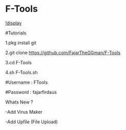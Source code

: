 # F-Tools

[!display](https://raw.githubusercontent.com/FajarTheGGman/F-Tools/master/.images/f-tools.png.png)

#Tutorials

1.pkg install git

2.git clone https://github.com/FajarTheGGman/F-Tools

3.cd F-Tools

4.sh F-Tools.sh



#Username : FTools

#Password : fajarfirdaus

Whats New ?

-Add Virus Maker 

-Add Upfile (File Upload)
